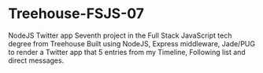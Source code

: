 # Treehouse-FSJS-07
NodeJS Twitter app
Seventh project in the Full Stack JavaScript tech degree from Treehouse
Built using NodeJS, Express middleware, Jade/PUG to render a Twitter app that
5 entries from my Timeline, Following list and direct messages.
